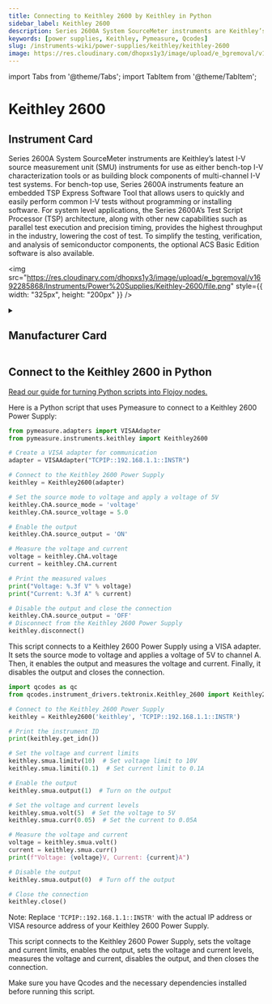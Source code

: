 ```yaml
---
title: Connecting to Keithley 2600 by Keithley in Python
sidebar_label: Keithley 2600
description: Series 2600A System SourceMeter instruments are Keithley’s latest I-V source measurement unit(SMU) instruments for use as either bench-top I-V characterization tools or as building block components of multi-channel I-V test systems. For bench-top use, Series 2600A instruments feature anembedded TSP Express Software Tool that allows users to quickly and easily perform common I-Vtests without programming or installing software. For system level applications, the Series 2600A’sTest Script Processor (TSP) architecture, along with other new capabilities such as parallel test execution and precision timing, provides the highest throughput in the industry, lowering the cost of test.To simplify the testing, verification, and analysis of semiconductor components, the optional ACSBasic Edition software is also available.
keywords: [power supplies, Keithley, Pymeasure, Qcodes]
slug: /instruments-wiki/power-supplies/keithley/keithley-2600
image: https://res.cloudinary.com/dhopxs1y3/image/upload/e_bgremoval/v1692285868/Instruments/Power%20Supplies/Keithley-2600/file.png
---
```


import Tabs from '@theme/Tabs';
import TabItem from '@theme/TabItem';

# Keithley 2600

## Instrument Card

<div className="flex">

<div>

Series 2600A System SourceMeter instruments are Keithley’s latest I-V source measurement unit
(SMU) instruments for use as either bench-top I-V characterization tools or as building block components of multi-channel I-V test systems. For bench-top use, Series 2600A instruments feature an
embedded TSP Express Software Tool that allows users to quickly and easily perform common I-V
tests without programming or installing software. For system level applications, the Series 2600A’s
Test Script Processor (TSP) architecture, along with other new capabilities such as parallel test execution and precision timing, provides the highest throughput in the industry, lowering the cost of test.
To simplify the testing, verification, and analysis of semiconductor components, the optional ACS
Basic Edition software is also available.

</div>

<img src="https://res.cloudinary.com/dhopxs1y3/image/upload/e_bgremoval/v1692285868/Instruments/Power%20Supplies/Keithley-2600/file.png" style={{ width: "325px", height: "200px" }} />

</div>

<details>
<summary><h2>Manufacturer Card</h2></summary>

<img src="https://res.cloudinary.com/dhopxs1y3/image/upload/v1692126010/Instruments/Vendor%20Logos/Keithley.png" style={{ width: "100%", objectFit: "cover" }} />

Keithley Instruments is a measurement and instrument company headquartered in Solon, Ohio, that develops, manufactures, markets, and sells data acquisition products, as well as complete systems for high-volume production and assembly testing. <a href="https://www.tek.com/en">Website</a>.

<ul>
  <li>Headquarters: Cleveland, Ohio, United States</li>
  <li>Yearly Revenue (millions, USD): 110.6</li>
</ul>
</details>

## Connect to the Keithley 2600 in Python

[Read our guide for turning Python scripts into Flojoy nodes.](https://docs.flojoy.ai/custom-nodes/creating-custom-node/)


<Tabs>
<TabItem value="Pymeasure" label="Pymeasure">

Here is a Python script that uses Pymeasure to connect to a Keithley 2600 Power Supply:

```python
from pymeasure.adapters import VISAAdapter
from pymeasure.instruments.keithley import Keithley2600

# Create a VISA adapter for communication
adapter = VISAAdapter("TCPIP::192.168.1.1::INSTR")

# Connect to the Keithley 2600 Power Supply
keithley = Keithley2600(adapter)

# Set the source mode to voltage and apply a voltage of 5V
keithley.ChA.source_mode = 'voltage'
keithley.ChA.source_voltage = 5.0

# Enable the output
keithley.ChA.source_output = 'ON'

# Measure the voltage and current
voltage = keithley.ChA.voltage
current = keithley.ChA.current

# Print the measured values
print("Voltage: %.3f V" % voltage)
print("Current: %.3f A" % current)

# Disable the output and close the connection
keithley.ChA.source_output = 'OFF'
# Disconnect from the Keithley 2600 Power Supply
keithley.disconnect()
```

This script connects to a Keithley 2600 Power Supply using a VISA adapter. It sets the source mode to voltage and applies a voltage of 5V to channel A. Then, it enables the output and measures the voltage and current. Finally, it disables the output and closes the connection.

</TabItem>
<TabItem value="Qcodes" label="Qcodes">


```python
import qcodes as qc
from qcodes.instrument_drivers.tektronix.Keithley_2600 import Keithley2600

# Connect to the Keithley 2600 Power Supply
keithley = Keithley2600('keithley', 'TCPIP::192.168.1.1::INSTR')

# Print the instrument ID
print(keithley.get_idn())

# Set the voltage and current limits
keithley.smua.limitv(10)  # Set voltage limit to 10V
keithley.smua.limiti(0.1)  # Set current limit to 0.1A

# Enable the output
keithley.smua.output(1)  # Turn on the output

# Set the voltage and current levels
keithley.smua.volt(5)  # Set the voltage to 5V
keithley.smua.curr(0.05)  # Set the current to 0.05A

# Measure the voltage and current
voltage = keithley.smua.volt()
current = keithley.smua.curr()
print(f"Voltage: {voltage}V, Current: {current}A")

# Disable the output
keithley.smua.output(0)  # Turn off the output

# Close the connection
keithley.close()
```

Note: Replace `'TCPIP::192.168.1.1::INSTR'` with the actual IP address or VISA resource address of your Keithley 2600 Power Supply.

This script connects to the Keithley 2600 Power Supply, sets the voltage and current limits, enables the output, sets the voltage and current levels, measures the voltage and current, disables the output, and then closes the connection.

Make sure you have Qcodes and the necessary dependencies installed before running this script.

</TabItem>
</Tabs>